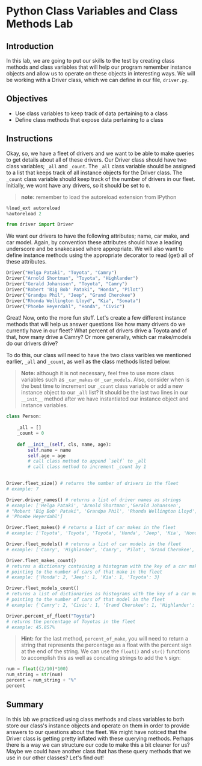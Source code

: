 
# Python Class Variables and Class Methods Lab

## Introduction
In this lab, we are going to put our skills to the test by creating class methods and class variables that will help our program remember instance objects and allow us to operate on these objects in interesting ways. We will be working with a Driver class, which we can define in our file, `driver.py`.

## Objectives
* Use class variables to keep track of data pertaining to a class
* Define class methods that expose data pertaining to a class

## Instructions

Okay, so, we have a fleet of drivers and we want to be able to make queries to get details about all of these drivers. Our Driver class should have two class variables; `_all` and `_count`. The `_all` class variable should be assigned to a list that keeps track of all instance objects for the Driver class. The `_count` class variable should keep track of the number of drivers in our fleet. Initially, we wont have any drivers, so it should be set to `0`.

> **note:** remember to load the autoreload extension from IPython
```python
%load_ext autoreload
%autoreload 2
```


```python
from driver import Driver
```

We want our drivers to have the following attributes; name, car make, and car model. Again, by convention these attributes should have a leading underscore and be snakecased where appropriate. We will also want to define instance methods using the appropriate decorator to read (get) all of these attributes.


```python
Driver("Helga Pataki", "Toyota", "Camry")
Driver("Arnold Shortman", "Toyota", "Highlander")
Driver("Gerald Johanssen", "Toyota", "Camry")
Driver("Robert 'Big Bob' Pataki", "Honda", "Pilot")
Driver("Grandpa Phil", "Jeep", "Grand Cherokee")
Driver("Rhonda Wellington Lloyd", "Kia", "Sonata")
Driver("Phoebe Heyerdahl", "Honda", "Civic")
```

Great! Now, onto the more fun stuff. Let's create a few different instance methods that will help us answer questions like how many drivers do we currently have in our fleet? What percent of drivers drive a Toyota and of that, how many drive a Camry? Or more generally, which car make/models do our drivers drive?

To do this, our class will need to have the two class varibles we mentioned earlier, `_all` and `_count`, as well as the class methods listed below:

> **Note:** although it is not necessary, feel free to use more class variables such as `_car_makes` or `_car_models`. Also, consider when is the best time to increment our `_count` class variable or add a new instance object to our `_all` list? It should be the last two lines in our `__init__` method after we have instantiated our instance object and instance variables.

```python
class Person:
    
    _all = []
    _count = 0
    
    def __init__(self, cls, name, age):
        self.name = name
        self.age = age
        # call class method to append `self` to _all
        # call class method to increment _count by 1
        
```


```python
Driver.fleet_size() # returns the number of drivers in the fleet
# example: 7
```


```python
Driver.driver_names() # returns a list of driver names as strings
# example: ['Helga Pataki', 'Arnold Shortman','Gerald Johanssen', 
# "Robert 'Big Bob' Pataki", 'Grandpa Phil', 'Rhonda Wellington Lloyd',
# 'Phoebe Heyerdahl']
```


```python
Driver.fleet_makes() # returns a list of car makes in the fleet
# example: ['Toyota', 'Toyota', 'Toyota', 'Honda', 'Jeep', 'Kia', 'Honda']
```


```python
Driver.fleet_models() # returns a list of car models in the fleet
# example: ['Camry', 'Highlander', 'Camry', 'Pilot', 'Grand Cherokee', 'Sonata', 'Civic']
```


```python
Driver.fleet_makes_count() 
# returns a dictionary containing a histogram with the key of a car make 
# pointing to the number of cars of that make in the fleet
# example: {'Honda': 2, 'Jeep': 1, 'Kia': 1, 'Toyota': 3}
```


```python
Driver.fleet_models_count() 
# returns a list of dictionaries as histograms with the key of a car model
# pointing to the number of cars of that model in the fleet
# example: {'Camry': 2, 'Civic': 1, 'Grand Cherokee': 1, 'Highlander': 1, 'Pilot': 1, 'Sonata': 1}
```


```python
Driver.percent_of_fleet("Toyota") 
# returns the percentage of Toyotas in the fleet
# example: 45.857%
```

> **Hint:** for the last method, `percent_of_make`, you will need to return a string that represents the percentage  as a float with the percent sign at the end of the string. We can use the `float()` and `str()` functions to accomplish this as well as concating strings to add the `%` sign:


```python
num = float((2/10)*100)
num_string = str(num)
percent = num_string + "%"
percent
```

## Summary
In this lab we practiced using class methods and class variables to both store our class's instance objects and operate on them in order to provide answers to our questions about the fleet. We might have noticed that the Driver class is getting pretty inflated with these querying methods. Perhaps there is a way we can structure our code to make this a bit cleaner for us? Maybe we could have another class that has these query methods that we use in our other classes? Let's find out!
